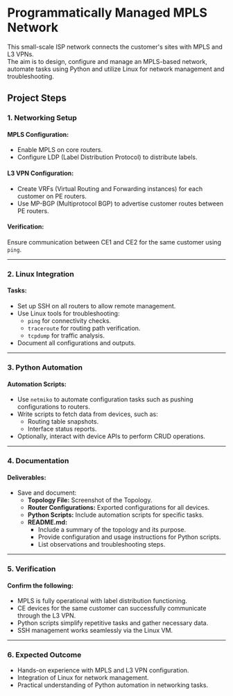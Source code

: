 # Programmatically Managed MPLS Network
This small-scale ISP network connects the customer's sites with MPLS and L3 VPNs.<br/>
The aim is to design, configure and manage an MPLS-based network, automate tasks using Python and utilize Linux for network management and troubleshooting.

## Project Steps

### 1. Networking Setup
#### MPLS Configuration:
* Enable MPLS on core routers.
* Configure LDP (Label Distribution Protocol) to distribute labels.
#### L3 VPN Configuration:
* Create VRFs (Virtual Routing and Forwarding instances) for each customer on PE routers.
* Use MP-BGP (Multiprotocol BGP) to advertise customer routes between PE routers.
#### Verification:
Ensure communication between CE1 and CE2 for the same customer using ```ping```.

---
### 2. Linux Integration
#### Tasks:
* Set up SSH on all routers to allow remote management.
* Use Linux tools for troubleshooting:
  * ```ping``` for connectivity checks.
  * ```traceroute``` for routing path verification.
  * ```tcpdump``` for traffic analysis.
* Document all configurations and outputs.

---
### 3. Python Automation
#### Automation Scripts:
* Use ```netmiko``` to automate configuration tasks such as pushing configurations to routers.
* Write scripts to fetch data from devices, such as:
  * Routing table snapshots.
  * Interface status reports.
* Optionally, interact with device APIs to perform CRUD operations.

---
### 4. Documentation
#### Deliverables:
* Save and document:
  * **Topology File:** Screenshot of the Topology.
  * **Router Configurations:** Exported configurations for all devices.
  * **Python Scripts:** Include automation scripts for specific tasks.
  * **README.md:**
    * Include a summary of the topology and its purpose.
    * Provide configuration and usage instructions for Python scripts.
    * List observations and troubleshooting steps.

---
### 5. Verification
#### Confirm the following:
* MPLS is fully operational with label distribution functioning.
* CE devices for the same customer can successfully communicate through the L3 VPN.
* Python scripts simplify repetitive tasks and gather necessary data.
* SSH management works seamlessly via the Linux VM.

---
### 6. Expected Outcome
* Hands-on experience with MPLS and L3 VPN configuration.
* Integration of Linux for network management.
* Practical understanding of Python automation in networking tasks.
